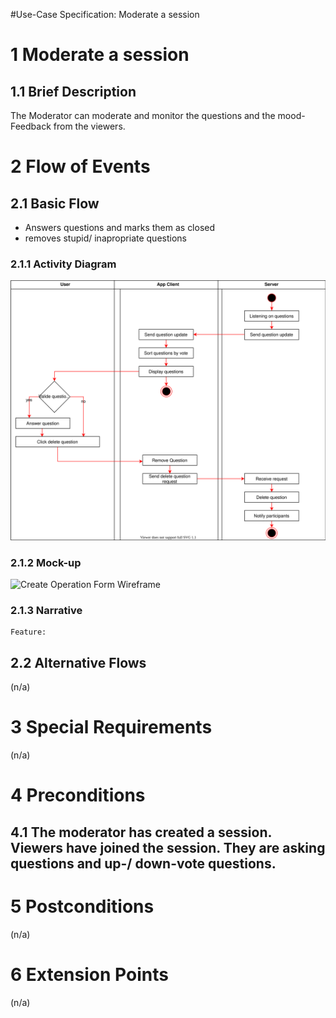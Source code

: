 
#Use-Case Specification: Moderate a session

# 1 Moderate a session

## 1.1 Brief Description
The Moderator can moderate and monitor the questions and the mood-Feedback from the viewers.

# 2 Flow of Events
## 2.1 Basic Flow
- Answers questions and marks them as closed
- removes stupid/ inapropriate questions

### 2.1.1 Activity Diagram
![Organization Application Activity Diagram](./activity_diagrams/moderate_a_session.svg)

### 2.1.2 Mock-up
![Create Operation Form Wireframe](../Pictures/Wireframes/CreateOperation.png)

### 2.1.3 Narrative

```gherkin
Feature: 
```

## 2.2 Alternative Flows
(n/a)

# 3 Special Requirements
(n/a)

# 4 Preconditions
## 4.1 The moderator has created a session. Viewers have joined the session. They are asking questions and up-/ down-vote questions.

# 5 Postconditions
(n/a)

# 6 Extension Points
(n/a)



